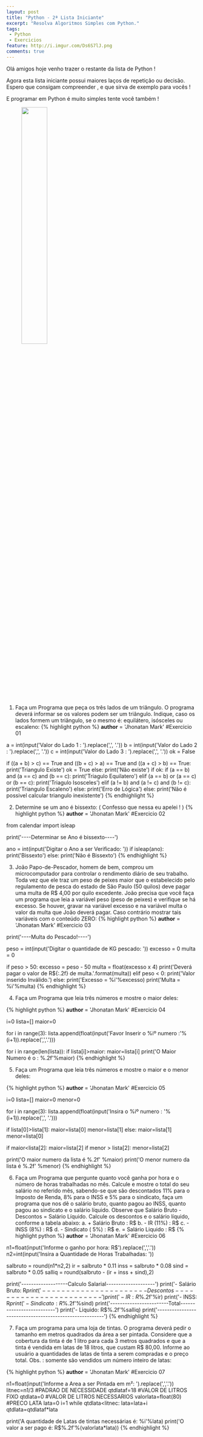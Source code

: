 ```yaml
---
layout: post
title: "Python - 2ª Lista Iniciante"
excerpt: "Resolva Algoritmos Simples com Python."
tags:
 - Python
 - Exercicios
feature: http://i.imgur.com/Ds6S7lJ.png
comments: true
---
```


Olá amigos hoje venho trazer o restante da lista de Python !

Agora esta lista iniciante possui maiores laços de repetição ou decisão.
Espero que consigam compreender , e que sirva de exemplo para vocês !

E programar em Python é muito simples tente você também !

<figure>
	<img style="width:40%;height: auto;" src="{{ site.url }}/images/bancoPostagens/listapython1/snakepython.png">
</figure>

1) Faça um Programa que peça os três lados de um triângulo. O programa deverá informar se os valores podem ser um triângulo. Indique, caso os lados formem um triângulo, se o mesmo é: equilátero, isósceles ou escaleno:
{% highlight python %}
__author__ = 'Jhonatan Mark'
#Exercicio 01

a = int(input('Valor do Lado 1 : ').replace(',', '.'))
b = int(input('Valor do Lado 2 : ').replace(',', '.'))
c = int(input('Valor do Lado 3 : ').replace(',', '.'))
ok = False

if ((a + b) > c) == True and ((b + c) > a) == True and ((a + c) > b) == True:
    print('Triangulo Existe')
    ok = True
else:
    print('Não existe')
if ok:
    if (a == b) and (a == c) and (b == c):
        print('Triagulo Equilatero')
    elif (a == b) or (a == c) or (b == c):
        print('Triagulo Isosceles')
    elif (a != b) and (a != c) and (b != c):
        print('Triangulo Escaleno')
    else:
        print('Erro de Lógica')
else:
    print('Não é possivel calcular triangulo inexistente')
{% endhighlight %}

2) Determine se um ano é bissexto: ( Confesso que nessa eu apelei ! )
{% highlight python %}
__author__ = 'Jhonatan Mark'
#Exercicio 02

from calendar import isleap

print('----Determinar se Ano é bissexto----')

ano = int(input('Digitar o Ano a ser Verificado: '))
if isleap(ano):
    print('Bissexto')
else:
    print('Não é Bissexto')
{% endhighlight %}

3) João Papo-de-Pescador, homem de bem, comprou um microcomputador para controlar o rendimento diário de seu trabalho. Toda vez que ele traz um peso de peixes maior que o estabelecido pelo regulamento de pesca do estado de São Paulo (50 quilos) deve pagar uma multa de R$ 4,00 por quilo excedente. João precisa que você faça um programa que leia a variável peso (peso de peixes) e verifique se há excesso. Se houver, gravar na variável excesso e na variável multa o valor da multa que João deverá pagar. Caso contrário mostrar tais variáveis com o conteúdo ZERO:
{% highlight python %}
__author__ = 'Jhonatan Mark'
#Exercicio 03

print('----Multa do Pescado!----')

peso = int(input('Digitar o quantidade de KG pescado: '))
excesso = 0
multa = 0

if peso > 50:
    excesso = peso - 50
    multa = float(excesso x 4)
    print('Deverá pagar o valor de R${:.2f} de multa.'.format(multa))
elif peso < 0:
    print('Valor inserido Inválido.')
else:
    print('Excesso = %i'%excesso)
    print('Multa = %i'%multa)
{% endhighlight %}

4) Faça um Programa que leia três números e mostre o maior deles:

{% highlight python %}
__author__ = 'Jhonatan Mark'
#Exercicio 04

i=0
lista=[]
maior=0

for i in range(3):
    lista.append(float(input('Favor Inserir o %iº numero :'%(i+1)).replace(',','.')))

for i in range(len(lista)):
    if lista[i]>maior:
        maior=lista[i]
print('O Maior Numero é o : %.2f'%maior)
{% endhighlight %}

5) Faça um Programa que leia três números e mostre o maior e o menor deles:

{% highlight python %}
__author__ = 'Jhonatan Mark'
#Exercicio 05

i=0
lista=[]
maior=0
menor=0

for i in range(3):
    lista.append(float(input('Insira o %iº numero : '%(i+1)).replace(',', '.')))

if lista[0]>lista[1]:
    maior=lista[0]
    menor=lista[1]
else:
    maior=lista[1]
    menor=lista[0]

if maior<lista[2]:
    maior=lista[2]
if menor > lista[2]:
    menor=lista[2]

print('O maior numero da lista é %.2f' %maior)
print('O menor numero da lista é %.2f' %menor)
{% endhighlight %}

6) Faça um Programa que pergunte quanto você ganha por hora e o número de horas trabalhadas no mês. Calcule e mostre o total do seu salário no referido mês, sabendo-se que são descontados 11% para o Imposto de Renda, 8% para o INSS e 5% para o sindicato, faça um programa que nos dê o salário bruto, quanto pagou ao INSS, quanto pagou ao sindicato e o salário líquido. Observe que Salário Bruto - Descontos = Salário Líquido. Calcule os descontos e o salário líquido, conforme a tabela abaixo: a. + Salário Bruto : R$ b. - IR (11%) : R$ c. - INSS (8%) : R$ d. - Sindicato ( 5%) : R$ e. = Salário Liquido : R$
{% highlight python %}
__author__ = 'Jhonatan Mark'
#Exercicio 06

n1=float(input('Informe o ganho por hora: R$').replace(',','.'))
n2=int(input('Insira a Quantidade de Horas Trabalhadas: '))

salbruto = round(n1*n2,2)
ir = salbruto * 0.11
inss = salbruto * 0.08
sind = salbruto * 0.05
salliq = round(salbruto - (ir + inss + sind),2)

print('-------------------Calculo Salarial--------------------')
print('- Salário Bruto: R$%.2f'%salbruto)
print('----------------------Descontos------------------------')
print('- IR: R$%.2f'%ir)
print('- INSS: R$%.2f'%inss)
print('- Sindicato: R$%.2f'%sind)
print('------------------------Total--------------------------')
print('- Liquido: R$%.2f'%salliq)
print('--------------------------------------------------------')
{% endhighlight %}

7) Faça um programa para uma loja de tintas. O programa deverá pedir o tamanho em metros quadrados da área a ser pintada. Considere que a cobertura da tinta é de 1 litro para cada 3 metros quadrados e que a tinta é vendida em latas de 18 litros, que custam R$ 80,00. Informe ao usuário a quantidades de latas de tinta a serem compradas e o preço total. Obs. : somente são vendidos um número inteiro de latas:

{% highlight python %}
__author__ = 'Jhonatan Mark'
#Exercicio 07

n1=float(input('Informe a Area a ser Pintada em m²: ').replace(',','.'))
litnec=n1/3         #PADRAO DE NECESSIDADE
qtdlataf=18         #VALOR DE LITROS FIXO
qtdlata=0           #VALOR DE LITROS NECESSARIOS
valorlata=float(80) #PRECO LATA
lata=0
i=1
while qtdlata<litnec:
    lata=lata+i
    qtdlata=qtdlataf*lata

print('A quantidade de Latas de tintas necessárias é: %i'%lata)
print('O valor a ser pago é: R$%.2f'%(valorlata*lata))
{% endhighlight %}
